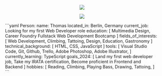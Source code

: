 <p align="center">
  <img src="https://capsule-render.vercel.app/api?type=venom&height=300&color=gradient&text=Hi%20I'm%20Thomas&fontSize=60&descAlign=72&descAlignY=71&descSize=60&animation=fadeIn&strokeWidth=0&reversal=false" />
</p>

<p align="center">
  <img src="[https://capsule-render.vercel.app/api?type=venom&height=300&color=gradient&text=Hi%20I'm%20Thomas&fontSize=60&descAlign=72&descAlignY=71&descSize=60&animation=fadeIn&strokeWidth=0&reversal=false](https://capsule-render.vercel.app/api?type=waving&height=300&color=gradient&text=About%20Me)](https://capsule-render.vercel.app/api?type=waving&height=300&color=gradient&text=About%20Me)" />
</p>
```yaml
Person:
  name: Thomas
  located_in: Berlin, Germany
  current_job: Looking for my first Web Developer role
  education:
  [
    Multimedia Design,
    Career Foundry Fullstack Web Development Bootcamp
  ]
  fields_of_interests:
  [
    Web Development,
    Climbing,
    Tattoing,
    Design,
    Education,
    Gastronomy
  ]
  technical_background:
    [
      HTML,
      CSS,
      JavaScript
    ]
  tools:
  [
    Visual Studio Code,
    Git,
    Github,
    Trello,
    Adobe Photoshop,
    Adobe Illustrator,
   ]
  currently_learning: TypeScript
  goals_2024:
  [
    Land my first web developer job,
    Take my IRATA certification,
    Become proficient in Frontend and Backend
  ]
  hobbies:
  [
    Reading,
    Climbing,
    Playing Bass,
    Drawing,
    Tattoing,
  ]
```





<!--
**tompra/tompra** is a ✨ _special_ ✨ repository because its `README.md` (this file) appears on your GitHub profile.

Here are some ideas to get you started:

- 🔭 I’m currently working on ...
- 🌱 I’m currently learning ...
- 👯 I’m looking to collaborate on ...
- 🤔 I’m looking for help with ...
- 💬 Ask me about ...
- 📫 How to reach me: ...
- 😄 Pronouns: ...
- ⚡ Fun fact: ...
-->
